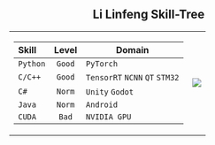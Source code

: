 ## <div align="center">Li Linfeng Skill-Tree </div> 
<div align="center">
<table>
  <tr>
    <td>
      <div>
        
| Skill| Level |Domain|
| :-----------| :-----------: |---|
| `Python`| `Good`   |`PyTorch`   |
| `C/C++ `|   `Good`    |`TensorRT` `NCNN` `QT` `STM32`|
| `C#`| `Norm`   |`Unity` `Godot`|
| `Java`  | `Norm`  | `Android`  |
| `CUDA`  | `Bad`  | `NVIDIA GPU`  |
 </div> 
    </td>
    <td>
    <img src="https://github-readme-stats.vercel.app/api/top-langs/?username=akira4O4&layout=donut-vertical&theme=vue-dark" align="center" />
   </td>
  </tr>
</table>
 </div> 


